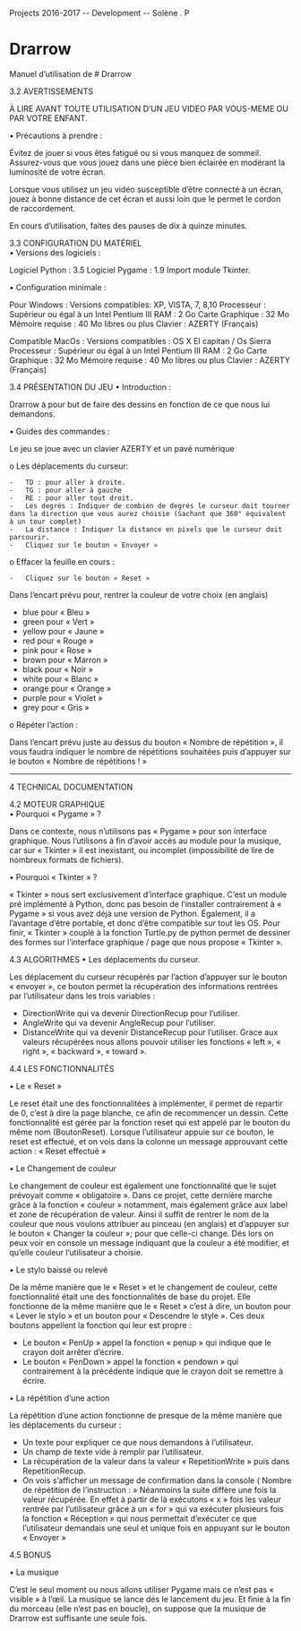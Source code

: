 Projects 2016-2017    --    Development   --    Solène . P

# Drarrow

Manuel d’utilisation de # Drarrow
 

3.2	AVERTISSEMENTS	


À LIRE AVANT TOUTE UTILISATION D’UN JEU VIDEO PAR VOUS-MEME OU PAR VOTRE ENFANT.

  •	Précautions à prendre :

Évitez de jouer si vous êtes fatigué ou si vous manquez de sommeil. Assurez-vous que vous jouez dans une pièce bien éclairée en modérant la luminosité de votre écran.

Lorsque vous utilisez un jeu vidéo susceptible d’être connecté à un écran, jouez à bonne distance de cet écran et aussi loin que le permet le cordon de raccordement.

En cours d’utilisation, faites des pauses de dix à quinze minutes.


3.3	CONFIGURATION DU MATÉRIEL	
  •	Versions des logiciels :

Logiciel Python : 3.5 Logiciel Pygame : 1.9 Import module Tkinter.

  •	Configuration minimale :

Pour Windows :
  Versions compatibles: XP, VISTA, 7, 8,10 Processeur : Supérieur ou égal à un Intel Pentium III RAM : 2 Go
  Carte Graphique : 32 Mo
  Mémoire requise : 40 Mo libres ou plus Clavier : AZERTY (Français)

Compatible MacOs :
  Versions compatibles : OS X El capitan / Os Sierra Processeur : Supérieur ou égal à un Intel Pentium III RAM : 2 Go
  Carte Graphique : 32 Mo
  Mémoire requise : 40 Mo libres ou plus Clavier : AZERTY (Français)


3.4	PRÉSENTATION DU JEU	
  •	Introduction :

Drarrow à pour but de faire des dessins en fonction de ce que nous lui demandons. 

  •	Guides des commandes :

Le jeu se joue avec un clavier AZERTY et un pavé numérique
 
  o	Les déplacements du curseur:

    -	TD : pour aller à droite.
    -	TG : pour aller à gauche
    -	RE : pour aller tout droit.
    -	Les degrés : Indiquer de combien de degrés le curseur doit tourner dans la direction que vous aurez choisie (Sachant que 360° équivalent à un tour complet)
    -	La distance : Indiquer la distance en pixels que le curseur doit parcourir.
    -	Cliquez sur le bouton « Envoyer »

  o	Effacer la feuille en cours :

    -	Cliquez sur le bouton « Reset »
 
Dans l’encart prévu pour, rentrer la couleur de votre choix (en anglais)

   -	blue	pour	« Bleu »
   -	green	pour	« Vert »
   -	yellow	pour	« Jaune »
   -	red	pour	« Rouge »
   -	pink	pour	« Rose »
   -	brown	pour	« Marron »
   -	black	pour	« Noir »
   -	white	pour	« Blanc »
   -	orange	pour	« Orange »
   -	purple	pour	« Violet »
   -	grey	pour	« Gris »

  o	Répéter l’action :

Dans l’encart prévu juste au dessus du bouton « Nombre de répétition », il vous faudra indiquer le nombre de répétitions souhaitées puis d’appuyer sur le bouton « Nombre de répétitions ! »

_____

4	TECHNICAL DOCUMENTATION	

4.2	MOTEUR GRAPHIQUE	
•	Pourquoi « Pygame » ?

Dans ce contexte, nous n’utilisons pas « Pygame » pour son interface graphique. Nous l’utilisons à fin d’avoir accès au module pour la musique, car sur « Tkinter » il est inexistant, ou incomplet (impossibilité de lire de nombreux formats de fichiers).

•	Pourquoi « Tkinter » ?

« Tkinter » nous sert exclusivement d’interface graphique. C’est un module pré implémenté à Python, donc pas besoin de l’installer contrairement à « Pygame » si vous avez déjà une version de Python. Également, il a l’avantage d’être portable, et donc d’être compatible sur tout les OS.
Pour finir, « Tkinter » couplé à la fonction Turtle.py de python permet de dessiner des formes sur l’interface graphique / page que nous propose « Tkinter ».

4.3	ALGORITHMES
•	Les déplacements du curseur.

Les déplacement du curseur récupérés par l’action d’appuyer sur le bouton « envoyer », ce bouton permet la récupération des informations rentrées par l’utilisateur dans les trois variables :
-	DirectionWrite qui va devenir DirectionRecup pour l’utiliser.
-	AngleWrite qui va devenir AngleRecup pour l’utiliser.
-	DistanceWrite qui va devenir DistanceRecup pour l’utiliser. Grace aux valeurs récupérées nous allons pouvoir utiliser les fonctions « left », « right », « backward », « toward ».


4.4	LES FONCTIONNALITÉS	

•	Le « Reset »

Le reset était une des fonctionnalitées à implémenter, il permet de repartir de 0, c’est à dire la page blanche, ce afin de recommencer un dessin.
Cette fonctionnalité est gérée par la fonction reset qui est appelé par le bouton du même nom (BoutonReset).
Lorsque l’utilisateur appuie sur ce bouton, le reset est effectué, et on vois dans la colonne un message approuvant cette action : « Reset effectué »


•	Le Changement de couleur

Le changement de couleur est également une fonctionnalité que le sujet prévoyait comme « obligatoire ».
Dans ce projet, cette dernière marche grâce à la fonction
« couleur » notamment, mais également grâce aux label et zone de récupération de valeur.
Ainsi il suffit de rentrer le nom de la couleur que nous voulons attribuer au pinceau (en anglais) et d’appuyer sur le bouton
« Changer la couleur »; pour que celle-ci change. Dés lors on peux voir en console un message indiquant que la couleur a été modifier, et qu’elle couleur l’utilisateur a choisie.


•	Le stylo baissé ou relevé

De la même manière que le « Reset » et le changement de couleur, cette fonctionnalité était une des fonctionnalités de base du projet. Elle fonctionne de la même manière que le « Reset » c’est à dire, un bouton pour « Lever le stylo » et un bouton pour
« Descendre le style ».
Ces deux boutons appellent la fonction qui leur est propre :

-	Le bouton « PenUp » appel la fonction « penup » qui indique que le crayon doit arrêter d’écrire.
-	Le bouton « PenDown » appel la fonction « pendown » qui contrairement à la précédente indique que le crayon doit se remettre à écrire.


•	La répétition d’une action

La répétition d’une action fonctionne de presque de la même manière que les déplacements du curseur :
-	Un texte pour expliquer ce que nous demandons à l’utilisateur.
-	Un champ de texte vide à remplir par l’utilisateur.
-	La	récupération	de	la	valeur	dans	la	valeur
« RepetitionWrite » puis dans RepetitionRecup.
-	On vois s’afficher un message de confirmation dans la console ( Nombre de répétition de l’instruction : »
Néanmoins la suite diffère une fois la valeur récupérée. En effet à partir de là exécutons « x » fois les valeur rentrée par l’utilisateur grâce à un « for » qui va exécuter plusieurs fois la fonction
« Réception » qui nous permettait d’exécuter ce que l’utilisateur demandais une seul et unique fois en appuyant sur le bouton
« Envoyer »


4.5	BONUS	

•	La musique

C’est le seul moment ou nous allons utiliser Pygame mais ce n’est pas « visible » à l’œil.
La musique se lance dés le lancement du jeu. Et finie à la fin du morceau (elle n’est pas en boucle), on suppose que la musique de Drarrow est suffisante une seule fois.
